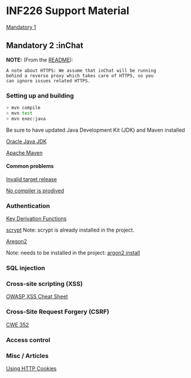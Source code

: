 # INF226 Support Material

[Mandatory 1](mandatory1.md)

## Mandatory 2 :inChat

**NOTE:** (From the [README](https://git.app.uib.no/Hakon.Gylterud/inf226-2020-inchat/)):

```
A note about HTTPS: We assume that inChat will be running
behind a reverse proxy which takes care of HTTPS, so you
can ignore issues related HTTPS.
```

### Setting up and building

```sh
> mvn compile
> mvn test
> mvn exec:java
```

Be sure to have updated Java Development Kit (JDK) and Maven installed

[Oracle Java JDK](https://www.oracle.com/java/technologies/javase-downloads.html#javasejdk)

[Apache Maven](https://maven.apache.org/install.html)

#### Common problems

[Invalid target release](https://dzone.com/articles/how-to-fix-invalid-target-release-17-18-19-or-110)

[No compiler is prodived](http://roufid.com/no-compiler-is-provided-in-this-environment/)

### Authentication

[Key Derivation Functions](https://cryptobook.nakov.com/mac-and-key-derivation/kdf-deriving-key-from-password)

[scrypt](https://cryptobook.nakov.com/mac-and-key-derivation/scrypt)
Note: scrypt is already installed in the project.

[Aregon2](https://cryptobook.nakov.com/mac-and-key-derivation/argon2)

Note: needs to be installed in the project: [argon2 install](https://github.com/phxql/argon2-jvm)

### SQL injection

### Cross-site scripting (XSS)

[OWASP XSS Cheat Sheet](https://cheatsheetseries.owasp.org/cheatsheets/Cross_Site_Scripting_Prevention_Cheat_Sheet.html)

### Cross-Site Request Forgery (CSRF)

[CWE 352](https://cwe.mitre.org/data/definitions/352.html)

### Access control

### Misc / Articles

[Using HTTP Cookies](https://developer.mozilla.org/en-US/docs/Web/HTTP/Cookies)